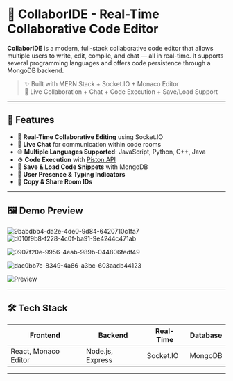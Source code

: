 # 🚀 CollaborIDE - Real-Time Collaborative Code Editor

**CollaborIDE** is a modern, full-stack collaborative code editor that allows multiple users to write, edit, compile, and chat — all in real-time. It supports several programming languages and offers code persistence through a MongoDB backend.

> ✨ Built with MERN Stack + Socket.IO + Monaco Editor  
> 🔗 Live Collaboration + Chat + Code Execution + Save/Load Support

---

## 🧩 Features

- 🧠 **Real-Time Collaborative Editing** using Socket.IO
- 💬 **Live Chat** for communication within code rooms
- 🌐 **Multiple Languages Supported**: JavaScript, Python, C++, Java
- ⚙️ **Code Execution** with [Piston API](https://github.com/engineer-man/piston)
- 💾 **Save & Load Code Snippets** with MongoDB
- 👥 **User Presence & Typing Indicators**
- 📎 **Copy & Share Room IDs**

---

## 🖼️ Demo Preview
![9babdbb4-da2e-4de0-9d84-6420710c1fa7](https://github.com/user-attachments/assets/a9c57ece-79eb-467e-93ae-baa00e87cbeb)
![d010f9b8-f228-4c0f-ba91-9e4244c471ab](https://github.com/user-attachments/assets/484964f2-eb31-4e4d-95a6-8418d1fd2ab2)

![0907f20e-9956-4eab-989b-044806fedf49](https://github.com/user-attachments/assets/3da92755-1545-4517-95b9-be9ceb92c7e9)

![dac0bb7c-8349-4a86-a3bc-603aadb44123](https://github.com/user-attachments/assets/6e3e9775-5691-4a54-9850-162b7cb17d35)




![Preview](https://github.com/RishabhKrPandey/CollaborIDE/raw/main/demo.gif) <!-- Add your demo.gif here if available -->

---

## 🛠️ Tech Stack

| Frontend                | Backend              | Real-Time      | Database |
|-------------------------|----------------------|----------------|----------|
| React, Monaco Editor    | Node.js, Express     | Socket.IO      | MongoDB  |

---


